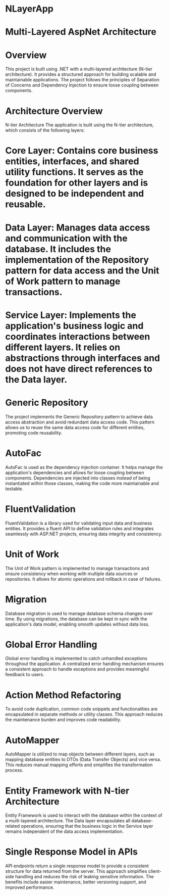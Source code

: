 # NLayerApp
# Multi-Layered AspNet Architecture
# Overview
This project is built using .NET with a multi-layered architecture (N-tier architecture). It provides a structured approach for building scalable and maintainable applications. The project follows the principles of Separation of Concerns and Dependency Injection to ensure loose coupling between components.

# Architecture Overview
N-tier Architecture
The application is built using the N-tier architecture, which consists of the following layers:

# Core Layer: Contains core business entities, interfaces, and shared utility functions. It serves as the foundation for other layers and is designed to be independent and reusable.

# Data Layer: Manages data access and communication with the database. It includes the implementation of the Repository pattern for data access and the Unit of Work pattern to manage transactions.

# Service Layer: Implements the application's business logic and coordinates interactions between different layers. It relies on abstractions through interfaces and does not have direct references to the Data layer.

# Generic Repository
The project implements the Generic Repository pattern to achieve data access abstraction and avoid redundant data access code. This pattern allows us to reuse the same data access code for different entities, promoting code reusability.

# AutoFac
AutoFac is used as the dependency injection container. It helps manage the application's dependencies and allows for loose coupling between components. Dependencies are injected into classes instead of being instantiated within those classes, making the code more maintainable and testable.

# FluentValidation
FluentValidation is a library used for validating input data and business entities. It provides a fluent API to define validation rules and integrates seamlessly with ASP.NET projects, ensuring data integrity and consistency.

# Unit of Work
The Unit of Work pattern is implemented to manage transactions and ensure consistency when working with multiple data sources or repositories. It allows for atomic operations and rollback in case of failures.

# Migration
Database migration is used to manage database schema changes over time. By using migrations, the database can be kept in sync with the application's data model, enabling smooth updates without data loss.

# Global Error Handling
Global error handling is implemented to catch unhandled exceptions throughout the application. A centralized error handling mechanism ensures a consistent approach to handle exceptions and provides meaningful feedback to users.

# Action Method Refactoring
To avoid code duplication, common code snippets and functionalities are encapsulated in separate methods or utility classes. This approach reduces the maintenance burden and improves code readability.

# AutoMapper
AutoMapper is utilized to map objects between different layers, such as mapping database entities to DTOs (Data Transfer Objects) and vice versa. This reduces manual mapping efforts and simplifies the transformation process.

# Entity Framework with N-tier Architecture
Entity Framework is used to interact with the database within the context of a multi-layered architecture. The Data layer encapsulates all database-related operations, ensuring that the business logic in the Service layer remains independent of the data access implementation.

# Single Response Model in APIs
API endpoints return a single response model to provide a consistent structure for data returned from the server. This approach simplifies client-side handling and reduces the risk of leaking sensitive information. The benefits include easier maintenance, better versioning support, and improved performance.
